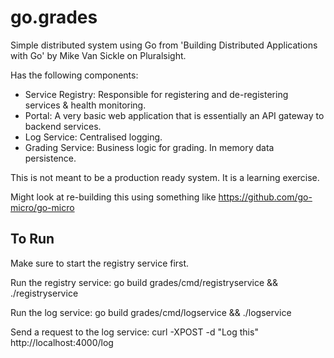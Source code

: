 # go.grades #

Simple distributed system using Go from 'Building Distributed Applications with Go' by Mike Van Sickle on Pluralsight.

Has the following components:
- Service Registry: Responsible for registering and de-registering services & health monitoring.
- Portal: A very basic web application that is essentially an API gateway to backend services.
- Log Service: Centralised logging.
- Grading Service: Business logic for grading. In memory data persistence.

This is not meant to be a production ready system. It is a learning exercise.

Might look at re-building this using something like https://github.com/go-micro/go-micro


## To Run ##

Make sure to start the registry service first.

Run the registry service: go build grades/cmd/registryservice && ./registryservice

Run the log service: go build grades/cmd/logservice && ./logservice

Send a request to the log service: curl -XPOST -d "Log this" http://localhost:4000/log


